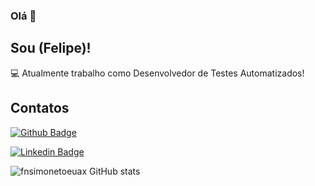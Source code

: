 ### Olá 👋

## Sou (Felipe)!

:computer: Atualmente trabalho como Desenvolvedor de Testes Automatizados!

## Contatos

[![Github Badge](https://img.shields.io/badge/-Github-000?style=flat-square&logo=Github&logoColor=white&link=https://github.com/fnsimonetoeuax)](https://github.com/fnsimonetoeuax)

[![Linkedin Badge](https://img.shields.io/badge/-LinkedIn-blue?style=flat-square&logo=Linkedin&logoColor=white&link=https://www.linkedin.com/in/felipesimoneto/)]( https://www.linkedin.com/in/felipesimoneto/)

![fnsimonetoeuax GitHub stats](https://github-readme-stats.vercel.app/api?username=anuraghazra&show_icons=true&theme=radical)

